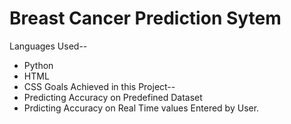 # Breast Cancer Prediction Sytem 
Languages Used--
- Python
- HTML
- CSS
Goals Achieved in this Project--
- Predicting Accuracy on Predefined Dataset
- Prdicting Accuracy on Real Time values Entered by User.
